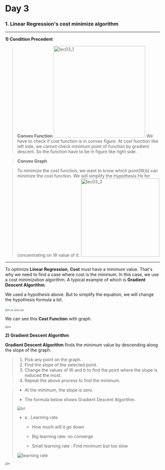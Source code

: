 # Day 3



### 1. Linear Regression's cost minimize algorithm

---

<b>1) Condition Precedent</b>

> <b>Convex Function</b>
> 							<img width="298" alt="lec03_1" src="https://user-images.githubusercontent.com/32675267/66925591-998d9000-f067-11e9-850c-afa4b9e2bbc0.PNG">
> We have to check if cost function is in convex figure.
> At cost function like left side, we cannot check minimum point of function by gradient descent. 
> So the function have to be in figure like right side.

> <b>Convex Graph</b>

> To minimize the cost function, we want to know  which point(W,b) can minimize the cost function.
> We will simplify the Hypothesis Hx for concentrating on W value of it.
> 							<img width="255" alt="lec03_2" src="https://user-images.githubusercontent.com/32675267/66925643-aca06000-f067-11e9-9a41-254429f94427.PNG">



---



To optimize <b>Linear Regression</b>, <b>Cost</b> must have a minimum value. That's why we need to find a case where cost is the minimum. In this case, we use a cost minimization algorithm. A typical example of which is <b>Gradient Descent Algorithm</b>.



We used a hypothesis above. But to simplify the equation, we will change the hypothesis formula a bit.

<img src="https://user-images.githubusercontent.com/32675267/66719086-437dda00-ee26-11e9-9726-3fd9633063f3.png" alt="ch_hy" style="zoom:48%;" />

<img src="https://user-images.githubusercontent.com/32675267/66719092-509ac900-ee26-11e9-8a64-84f9ec433b6c.png" alt="ch_hy2" style="zoom:48%;" />

We can see this <b>Cost Function</b> with graph.

<img src="https://user-images.githubusercontent.com/32675267/66719099-5f817b80-ee26-11e9-9f90-367dfff673c0.PNG" alt="min" style="zoom:48%;" />





<b>2) Gradient Descent Algorithm</b>

<b>Gradient Descent Algorithm</b> finds the minimum value by descending along the slope of the graph.

> 1. Pick any point on the graph.
> 2. Find the slope of the selected point.
> 3. Change the values of W and b to find the point where the slope is reduced the most.
> 4. Repeat the above process to find the minimum.

> * At the minimum, the slope is zero.
>
> * The formula below shows Gradient Descent Algorithm.
>
> <img src="https://user-images.githubusercontent.com/32675267/66719107-6d370100-ee26-11e9-85aa-5cd867f65f40.png" alt="gd" style="zoom:75%;" />
>
> * a : Learning rate 
>
>     - How much will it go down
>    
>     - Big learning rate: no converge
>    
>     - Small learning rate : Find minimum but too slow
>    
>
> ![learning rate](https://user-images.githubusercontent.com/44569994/66711199-58c11d00-edc2-11e9-9fd7-6ff5fbf4b11c.png)



<img src="https://user-images.githubusercontent.com/32675267/66719115-7a53f000-ee26-11e9-9cd8-c3138113229e.png" alt="fin" style="zoom:48%;" />